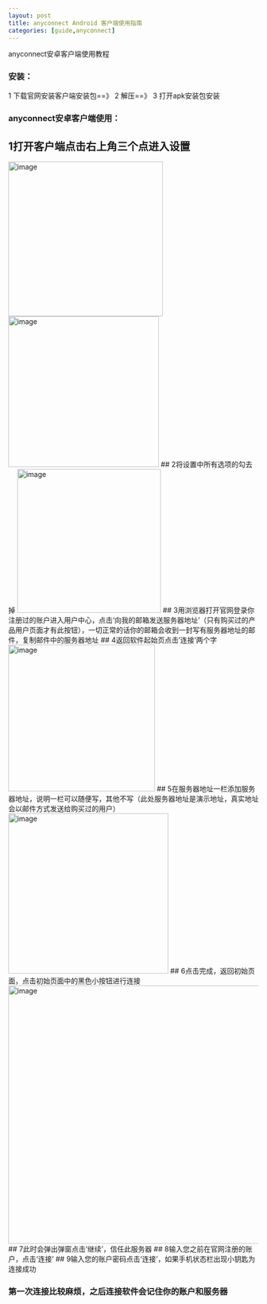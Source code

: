 ```yaml
---
layout: post
title: anyconnect Android 客户端使用指南
categories: [guide,anyconnect]
---
```


anyconnect安卓客户端使用教程

### 安装：
1 下载官网安装客户端安装包==》
2 解压==》
3 打开apk安装包安装



### anyconnect安卓客户端使用：

## 1打开客户端点击右上角三个点进入设置

<img width="311" alt="image" src="https://user-images.githubusercontent.com/107782600/187013821-01fb6f71-0f17-4e08-8dee-c57b07e61998.png">
<img width="303" alt="image" src="https://user-images.githubusercontent.com/107782600/187013827-ba3524e5-dd0d-49f4-a7ef-7baa799da0a1.png">
## 2将设置中所有选项的勾去掉

<img width="289" alt="image" src="https://user-images.githubusercontent.com/107782600/187013847-71e6cc6f-d2cf-45c7-9afe-1c4a21446173.png">
## 3用浏览器打开官网登录你注册过的账户进入用户中心，点击‘向我的邮箱发送服务器地址’（只有购买过的产品用户页面才有此按钮），一切正常的话你的邮箱会收到一封写有服务器地址的邮件，复制邮件中的服务器地址
## 4返回软件起始页点击’连接‘两个字

<img width="295" alt="image" src="https://user-images.githubusercontent.com/107782600/187013903-0af3f8ba-cab4-41ce-80f5-187063fb66de.png">
## 5在服务器地址一栏添加服务器地址，说明一栏可以随便写，其他不写（此处服务器地址是演示地址，真实地址会以邮件方式发送给购买过的用户）

<img width="322" alt="image" src="https://user-images.githubusercontent.com/107782600/187014046-822df431-2ca6-4233-8f53-87e9cd0abae0.png">
## 6点击完成，返回初始页面，点击初始页面中的黑色小按钮进行连接

<img width="519" alt="image" src="https://user-images.githubusercontent.com/107782600/187014075-ff9d919e-ddb8-4a87-aeb2-2949c96cd447.png">
## 7此时会弹出弹窗点击‘继续’，信任此服务器
## 8输入您之前在官网注册的账户，点击‘连接’
## 9输入您的账户密码点击‘连接’，如果⼿机状态栏出现⼩钥匙为连接成功

### 第一次连接比较麻烦，之后连接软件会记住你的账户和服务器



